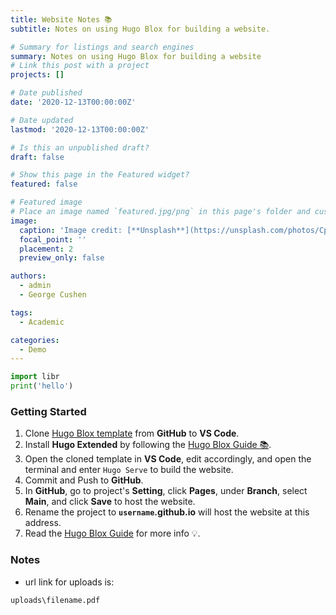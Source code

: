 ```yaml
---
title: Website Notes 📚
subtitle: Notes on using Hugo Blox for building a website.

# Summary for listings and search engines
summary: Notes on using Hugo Blox for building a website
# Link this post with a project
projects: []

# Date published
date: '2020-12-13T00:00:00Z'

# Date updated
lastmod: '2020-12-13T00:00:00Z'

# Is this an unpublished draft?
draft: false

# Show this page in the Featured widget?
featured: false

# Featured image
# Place an image named `featured.jpg/png` in this page's folder and customize its options here.
image:
  caption: 'Image credit: [**Unsplash**](https://unsplash.com/photos/CpkOjOcXdUY)'
  focal_point: ''
  placement: 2
  preview_only: false

authors:
  - admin
  - George Cushen

tags:
  - Academic

categories:
  - Demo
---
```


```python
import libr
print('hello')
```

### Getting Started

1. Clone [Hugo Blox template](https://hugoblox.com/templates/) from **GitHub** to **VS Code**.
2. Install **Hugo Extended** by following the [Hugo Blox Guide 📚](https://docs.hugoblox.com/getting-started/install-hugo/).
3. Open the cloned template in **VS Code**, edit accordingly, and open the terminal and enter `Hugo Serve` to build the website.
4. Commit and Push to **GitHub**.
5. In **GitHub**, go to project's **Setting**, click **Pages**, under **Branch**, select **Main**, and click **Save** to host the website.
6. Rename the project to **`username`.github.io** will host the website at this address.
7. Read the [Hugo Blox Guide](https://docs.hugoblox.com/) for more info 💡.

### Notes
- url link for uploads is:
```
uploads\filename.pdf
```
